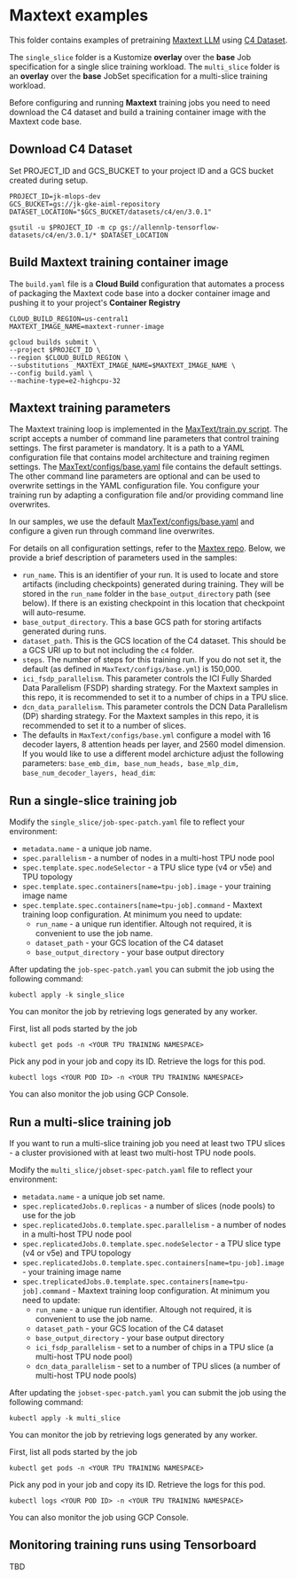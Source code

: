 # Maxtext examples

This folder contains examples of pretraining  [Maxtext LLM](https://github.com/google/maxtext) using [C4 Dataset](https://www.tensorflow.org/datasets/catalog/c4). 

The `single_slice` folder is a Kustomize **overlay** over the **base** Job specification for a single slice training workload. The `multi_slice` folder is an **overlay** over the **base** JobSet specification for a multi-slice training workload.

Before configuring and running **Maxtext** training jobs you need to need download the C4 dataset and build a training container image with the Maxtext code base.

## Download C4 Dataset

Set PROJECT_ID and GCS_BUCKET to your project ID and a GCS bucket created during setup.

```
PROJECT_ID=jk-mlops-dev
GCS_BUCKET=gs://jk-gke-aiml-repository
DATASET_LOCATION="$GCS_BUCKET/datasets/c4/en/3.0.1"

gsutil -u $PROJECT_ID -m cp gs://allennlp-tensorflow-datasets/c4/en/3.0.1/* $DATASET_LOCATION

```

## Build Maxtext training container image

The `build.yaml` file is a **Cloud Build** configuration that automates a process of packaging the Maxtext code base into a docker container image and pushing it to your project's **Container Registry**

```
CLOUD_BUILD_REGION=us-central1
MAXTEXT_IMAGE_NAME=maxtext-runner-image

gcloud builds submit \
--project $PROJECT_ID \
--region $CLOUD_BUILD_REGION \
--substitutions _MAXTEXT_IMAGE_NAME=$MAXTEXT_IMAGE_NAME \
--config build.yaml \
--machine-type=e2-highcpu-32
```

## Maxtext training parameters

The Maxtext training loop is implemented in the [MaxText/train.py script](https://github.com/google/maxtext/blob/main/MaxText/train.py). The script accepts a number of command line parameters that control training settings. The first parameter is mandatory. It is a path to a YAML configuration file that contains model architecture and training regimen settings. The [MaxText/configs/base.yaml](https://github.com/google/maxtext/blob/main/MaxText/configs/base.yml) file contains the default settings. The other command line parameters are optional and can be used to overwrite settings in the YAML configuration file. You configure your training run by adapting a configuration file and/or providing command line overwrites.

In our samples, we use the default [MaxText/configs/base.yaml](https://github.com/google/maxtext/blob/main/MaxText/configs/base.yml) and configure a given run through command line overwrites.

For details on all configuration settings, refer to the [Maxtex repo](https://github.com/google/maxtext). Below, we provide a brief description of parameters used in the samples:
  - `run_name`. This is an identifier of your run. It is used to locate and store artifacts (including checkpoints) generated during training. They will be stored in the `run_name` folder in the `base_output_directory` path (see below). If there is an existing checkpoint in this location that checkpoint will auto-resume.    
  - `base_output_directory`. This a base GCS path for storing artifacts generated during runs.
  - `dataset_path`. This is the GCS location of the C4 dataset. This should be a GCS URI up to but not including the `c4` folder.
  - `steps`. The number of steps for this training run. If you do not set it, the default (as defined in `MaxText/configs/base.yml`) is 150,000.
  - `ici_fsdp_parallelism`. This parameter controls the ICI Fully Sharded Data Parallelism (FSDP) sharding strategy. For the Maxtext samples in this repo, it is recommended to set it to a number of chips in a TPU slice.
  - `dcn_data_parallelism`. This parameter controls the DCN Data Parallelism (DP) sharding strategy. For the Maxtext samples in this repo, it is recommended to set it to a number of slices.
  - The defaults in `MaxText/configs/base.yml` configure a model with 16 decoder layers, 8 attention heads per layer, and 2560 model dimension. If you would like to use a different model archicture adjust the following parameters: `base_emb_dim, base_num_heads, base_mlp_dim, base_num_decoder_layers, head_dim`:   

## Run a single-slice training job

Modify the `single_slice/job-spec-patch.yaml` file to reflect your environment:
- `metadata.name` - a unique job name. 
- `spec.parallelism` - a number of nodes in a multi-host TPU node pool
- `spec.template.spec.nodeSelector` - a TPU slice type (v4 or v5e) and TPU topology
- `spec.template.spec.containers[name=tpu-job].image` - your training image name
- `spec.template.spec.containers[name=tpu-job].command` - Maxtext training loop configuration. At minimum you need to update:
  - `run_name` - a unique run identifier. Altough not required, it is convenient to use the job name.
  - `dataset_path` - your GCS location of the C4 dataset
  - `base_output_directory` - your base output directory 

After updating the `job-spec-patch.yaml` you can submit the job using the following command:

```
kubectl apply -k single_slice
```

You can monitor the job by retrieving logs generated by any worker.

First, list all pods started by the job

```
kubectl get pods -n <YOUR TPU TRAINING NAMESPACE>
```

Pick  any pod in your job and copy its ID. Retrieve the logs for this pod.

```
kubectl logs <YOUR POD ID> -n <YOUR TPU TRAINING NAMESPACE>
```

You can also monitor the job using GCP Console.

## Run a multi-slice training job

If you want to run a multi-slice training job you need at least two TPU slices - a cluster provisioned with at least two multi-host TPU node pools.

Modify the `multi_slice/jobset-spec-patch.yaml` file to reflect your environment:
- `metadata.name` - a unique job set name.
- `spec.replicatedJobs.0.replicas` - a number of slices (node pools) to use for the job 
- `spec.replicatedJobs.0.template.spec.parallelism` - a number of nodes in a multi-host TPU node pool
- `spec.replicatedJobs.0.template.spec.nodeSelector` - a TPU slice type (v4 or v5e) and TPU topology
- `spec.replicatedJobs.0.template.spec.containers[name=tpu-job].image` - your training image name
- `spec.treplicatedJobs.0.template.spec.containers[name=tpu-job].command` - Maxtext training loop configuration. At minimum you need to update:
  - `run_name` - a unique run identifier. Altough not required, it is convenient to use the job name.
  - `dataset_path` - your GCS location of the C4 dataset
  - `base_output_directory` - your base output directory 
  - `ici_fsdp_parallelism` - set to a number of chips in a TPU slice (a multi-host TPU node pool)
  - `dcn_data_parallelism` - set to a number of TPU slices (a number of multi-host TPU node pools)

After updating the `jobset-spec-patch.yaml` you can submit the job using the following command:

```
kubectl apply -k multi_slice
```

You can monitor the job by retrieving logs generated by any worker.

First, list all pods started by the job

```
kubectl get pods -n <YOUR TPU TRAINING NAMESPACE>
```

Pick  any pod in your job and copy its ID. Retrieve the logs for this pod.

```
kubectl logs <YOUR POD ID> -n <YOUR TPU TRAINING NAMESPACE>
```

You can also monitor the job using GCP Console.


## Monitoring training runs using  Tensorboard

TBD
